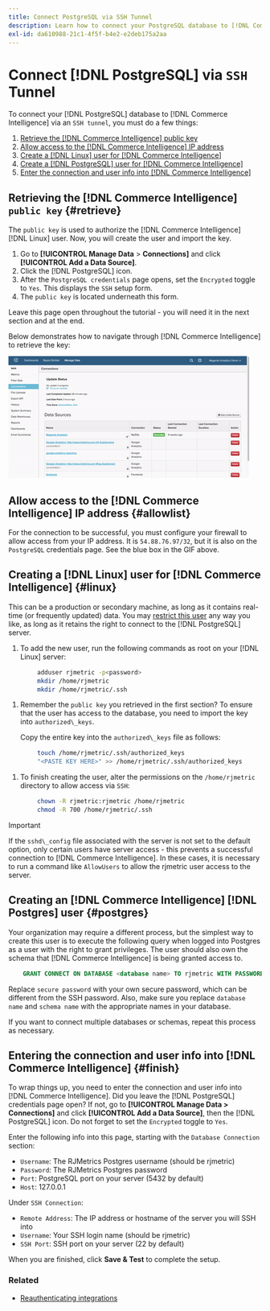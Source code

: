 ```yaml
---
title: Connect PostgreSQL via SSH Tunnel
description: Learn how to connect your PostgreSQL database to [!DNL Commerce Intelligence] via an SSH tunnel.
exl-id: da610988-21c1-4f5f-b4e2-e2deb175a2aa
---
```

# Connect [!DNL PostgreSQL] via `SSH` Tunnel

To connect your [!DNL PostgreSQL] database to [!DNL Commerce Intelligence] via an `SSH tunnel`, you must do a few things:

1. [Retrieve the [!DNL Commerce Intelligence] public key](#retrieve)
1. [Allow access to the [!DNL Commerce Intelligence] IP address](#allowlist)
1. [Create a [!DNL Linux] user for [!DNL Commerce Intelligence] ](#linux)
1. [Create a [!DNL PostgreSQL] user for [!DNL Commerce Intelligence] ](#postgres)
1. [Enter the connection and user info into [!DNL Commerce Intelligence]](#finish)

## Retrieving the [!DNL Commerce Intelligence] `public key` {#retrieve}

The `public key` is used to authorize the [!DNL Commerce Intelligence] [!DNL Linux] user. Now, you will create the user and import the key.

1. Go to **[!UICONTROL Manage Data** > **Connections]** and click **[!UICONTROL Add a Data Source]**.
1. Click the [!DNL PostgreSQL] icon.
1. After the `PostgreSQL credentials` page opens, set the `Encrypted` toggle to `Yes`. This displays the `SSH` setup form.
1. The `public key` is located underneath this form.

Leave this page open throughout the tutorial - you will need it in the next section and at the end.

Below demonstrates how to navigate through [!DNL Commerce Intelligence] to retrieve the key:

![Retrieving the RJMetrics public key](../../../assets/get-mbi-public-key.gif) 

## Allow access to the [!DNL Commerce Intelligence] IP address {#allowlist}

For the connection to be successful, you must configure your firewall to allow access from your IP address. It is `54.88.76.97/32`, but it is also on the `PostgreSQL` credentials page. See the blue box in the GIF above.

## Creating a [!DNL Linux] user for [!DNL Commerce Intelligence] {#linux}

This can be a production or secondary machine, as long as it contains real-time (or frequently updated) data. You may [restrict this user](../../../administrator/account-management/restrict-db-access.md) any way you like, as long as it retains the right to connect to the [!DNL PostgreSQL] server.

1. To add the new user, run the following commands as root on your [!DNL Linux] server:

```bash
        adduser rjmetric -p<password>
        mkdir /home/rjmetric
        mkdir /home/rjmetric/.ssh
```

1. Remember the `public key` you retrieved in the first section? To ensure that the user has access to the database, you need to import the key into `authorized\_keys`.

     Copy the entire key into the `authorized\_keys` file as follows:

```bash
        touch /home/rjmetric/.ssh/authorized_keys
        "<PASTE KEY HERE>" >> /home/rjmetric/.ssh/authorized_keys
```

1. To finish creating the user, alter the permissions on the `/home/rjmetric` directory to allow access via `SSH`:

```bash
        chown -R rjmetric:rjmetric /home/rjmetric
        chmod -R 700 /home/rjmetric/.ssh
```

>[!IMPORTANT]
>
>If the `sshd\_config` file associated with the server is not set to the default option, only certain users have server access - this prevents a successful connection to [!DNL Commerce Intelligence]. In these cases, it is necessary to run a command like `AllowUsers` to allow the rjmetric user access to the server.

## Creating an [!DNL Commerce Intelligence] [!DNL Postgres] user {#postgres}

Your organization may require a different process, but the simplest way to create this user is to execute the following query when logged into Postgres as a user with the right to grant privileges. The user should also own the schema that [!DNL Commerce Intelligence] is being granted access to.

```sql
    GRANT CONNECT ON DATABASE <database name> TO rjmetric WITH PASSWORD <secure password>;GRANT USAGE ON SCHEMA <schema name> TO rjmetric;GRANT SELECT ON ALL TABLES IN SCHEMA <schema name> TO rjmetric;ALTER DEFAULT PRIVILEGES IN SCHEMA <schema name> GRANT SELECT ON TABLES TO rjmetric;
```

Replace `secure password` with your own secure password, which can be different from the SSH password. Also, make sure you replace `database name` and `schema name` with the appropriate names in your database.

If you want to connect multiple databases or schemas, repeat this process as necessary.

## Entering the connection and user info into [!DNL Commerce Intelligence] {#finish}

To wrap things up, you need to enter the connection and user info into [!DNL Commerce Intelligence]. Did you leave the [!DNL PostgreSQL] credentials page open? If not, go to **[!UICONTROL Manage Data > Connections]** and click **[!UICONTROL Add a Data Source]**, then the [!DNL PostgreSQL] icon. Do not forget to set the `Encrypted` toggle to `Yes`.

Enter the following info into this page, starting with the `Database Connection` section:

* `Username`: The RJMetrics Postgres username (should be rjmetric)
* `Password`: The RJMetrics Postgres password
* `Port`: PostgreSQL port on your server (5432 by default)
* `Host`: 127.0.0.1

Under `SSH Connection`:

* `Remote Address`: The IP address or hostname of the server you will SSH into
* `Username`: Your SSH login name (should be rjmetric)
* `SSH Port`: SSH port on your server (22 by default)

When you are finished, click **Save & Test** to complete the setup.

### Related

* [Reauthenticating integrations](https://experienceleague.adobe.com/docs/commerce-knowledge-base/kb/how-to/mbi-reauthenticating-integrations.html?lang=en)
